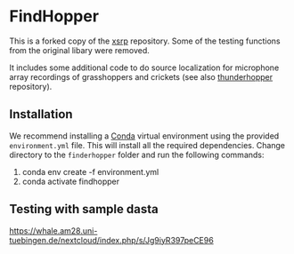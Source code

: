 # FindHopper

This is a forked copy of the [xsrp](https://github.com/egrinstein/xsrp) repository. Some of the testing functions from the original libary were removed.

It includes some additional code to do source localization for microphone array recordings of grasshoppers and crickets (see also [thunderhopper](https://github.com/bendalab/thunderhopper) repository). 



## Installation

We recommend installing a [Conda](https://conda.io/projects/conda/en/latest/user-guide/install/index.html) virtual environment using the provided `environment.yml` file. This will install all the required dependencies. Change directory to the ```finderhopper``` folder and run the following commands:

1. conda env create -f environment.yml
2. conda activate findhopper


## Testing with sample dasta

https://whale.am28.uni-tuebingen.de/nextcloud/index.php/s/Jg9iyR397peCE96



